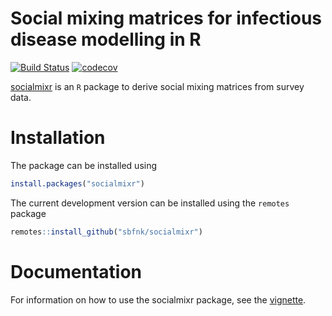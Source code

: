 Social mixing matrices for infectious disease modelling in R
=============

[![Build Status](https://travis-ci.org/sbfnk/socialmixr.png?branch=master)](https://travis-ci.org/sbfnk/socialmixr) [![codecov](https://codecov.io/github/sbfnk/socialmixr/branch/master/graphs/badge.svg)](https://codecov.io/github/sbfnk/socialmixr) 

[socialmixr](https://github.com/sbfnk/socialmixr) is an `R` package to derive social mixing matrices from survey data.

Installation
==============

The package can be installed using

```r
install.packages("socialmixr")
```

The current development version can be installed using the `remotes` package

```r
remotes::install_github("sbfnk/socialmixr")
```

Documentation
======

For information on how to use the socialmixr package, see the [vignette](https://cran.r-project.org/web/packages/socialmixr/vignettes/introduction.html).
